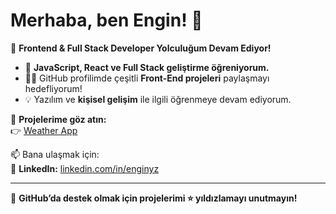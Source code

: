 ﻿# Merhaba, ben Engin! 👋  

🚀 **Frontend & Full Stack Developer Yolculuğum Devam Ediyor!**  

- 🌱 **JavaScript, React ve Full Stack geliştirme öğreniyorum.**  
- 👨‍💻 GitHub profilimde çeşitli **Front-End projeleri** paylaşmayı hedefliyorum!  
- 💡 Yazılım ve **kişisel gelişim** ile ilgili öğrenmeye devam ediyorum.  

📌 **Projelerime göz atın:**  
👉 [Weather App](https://github.com/enginyz?tab=repositories)  

📫 Bana ulaşmak için:  
💼 **LinkedIn:** [linkedin.com/in/enginyz](https://linkedin.com/in/enginyz)  

---

🌟 **GitHub’da destek olmak için projelerimi ⭐ yıldızlamayı unutmayın!**  


